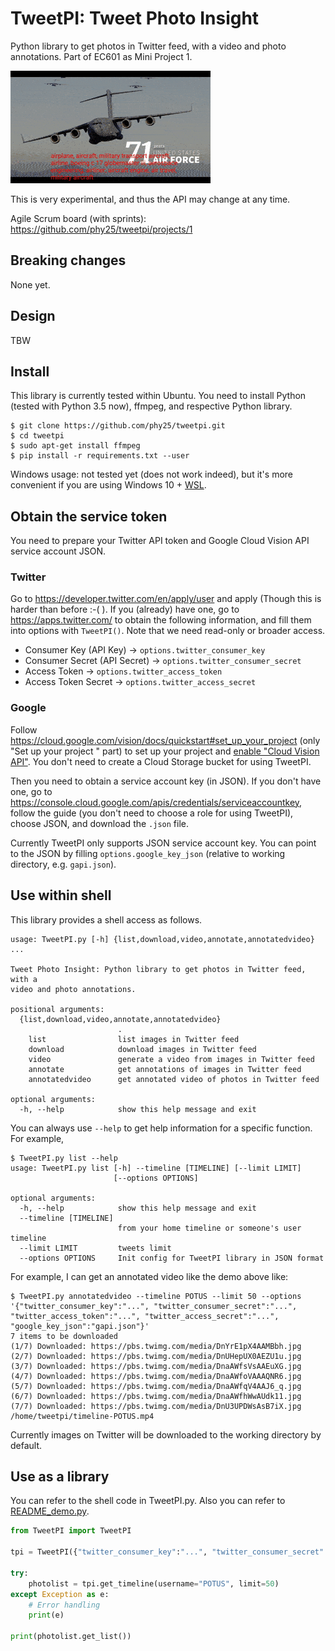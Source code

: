 # TweetPI: Tweet Photo Insight

Python library to get photos in Twitter feed, with a video and photo annotations. Part of EC601 as Mini Project 1.

![DEMO of annotated video](README_demo.gif)

This is very experimental, and thus the API may change at any time.

Agile Scrum board (with sprints): https://github.com/phy25/tweetpi/projects/1

## Breaking changes

None yet.

## Design

TBW

## Install

This library is currently tested within Ubuntu. You need to install Python (tested with Python 3.5 now), ffmpeg, and respective Python library.

```shell
$ git clone https://github.com/phy25/tweetpi.git
$ cd tweetpi
$ sudo apt-get install ffmpeg
$ pip install -r requirements.txt --user
```

Windows usage: not tested yet (does not work indeed), but it's more convenient if you are using Windows 10 + [WSL](https://docs.microsoft.com/en-us/windows/wsl/install-win10).

## Obtain the service token

You need to prepare your Twitter API token and Google Cloud Vision API service account JSON.

### Twitter

Go to https://developer.twitter.com/en/apply/user and apply (Though this is harder than before :-( ). If you (already) have one, go to https://apps.twitter.com/ to obtain the following information, and fill them into options with `TweetPI()`. Note that we need read-only or broader access.

- Consumer Key (API Key) -> `options.twitter_consumer_key`
- Consumer Secret (API Secret) -> `options.twitter_consumer_secret`
- Access Token -> `options.twitter_access_token`
- Access Token Secret -> `options.twitter_access_secret`

### Google

Follow https://cloud.google.com/vision/docs/quickstart#set_up_your_project (only "Set up your project
" part) to set up your project and [enable "Cloud Vision API"](https://console.cloud.google.com/flows/enableapi?apiid=vision.googleapis.com&redirect=https://console.cloud.google.com&_ga=2.107360394.-90131543.1534915532). You don't need to create a Cloud Storage bucket for using TweetPI.

Then you need to obtain a service account key (in JSON). If you don't have one, go to https://console.cloud.google.com/apis/credentials/serviceaccountkey, follow the guide (you don't need to choose a role for using TweetPI), choose JSON, and download the `.json` file.

Currently TweetPI only supports JSON service account key. You can point to the JSON by filling `options.google_key_json` (relative to working directory, e.g. `gapi.json`).

## Use within shell

This library provides a shell access as follows.

```
usage: TweetPI.py [-h] {list,download,video,annotate,annotatedvideo} ...

Tweet Photo Insight: Python library to get photos in Twitter feed, with a
video and photo annotations.

positional arguments:
  {list,download,video,annotate,annotatedvideo}
                        .
    list                list images in Twitter feed
    download            download images in Twitter feed
    video               generate a video from images in Twitter feed
    annotate            get annotations of images in Twitter feed
    annotatedvideo      get annotated video of photos in Twitter feed

optional arguments:
  -h, --help            show this help message and exit
  ```

You can always use `--help` to get help information for a specific function. For example,

```shell
$ TweetPI.py list --help
usage: TweetPI.py list [-h] --timeline [TIMELINE] [--limit LIMIT]
                       [--options OPTIONS]

optional arguments:
  -h, --help            show this help message and exit
  --timeline [TIMELINE]
                        from your home timeline or someone's user timeline
  --limit LIMIT         tweets limit
  --options OPTIONS     Init config for TweetPI library in JSON format
```

For example, I can get an annotated video like the demo above like:

```shell
$ TweetPI.py annotatedvideo --timeline POTUS --limit 50 --options '{"twitter_consumer_key":"...", "twitter_consumer_secret":"...", "twitter_access_token":"...", "twitter_access_secret":"...", "google_key_json":"gapi.json"}'
7 items to be downloaded
(1/7) Downloaded: https://pbs.twimg.com/media/DnYrE1pX4AAMBbh.jpg
(2/7) Downloaded: https://pbs.twimg.com/media/DnUHepUX0AEZU1u.jpg
(3/7) Downloaded: https://pbs.twimg.com/media/DnaAWfsVsAAEuXG.jpg
(4/7) Downloaded: https://pbs.twimg.com/media/DnaAWfoVAAAQNR6.jpg
(5/7) Downloaded: https://pbs.twimg.com/media/DnaAWfqV4AAJ6_q.jpg
(6/7) Downloaded: https://pbs.twimg.com/media/DnaAWfhWwAUdk11.jpg
(7/7) Downloaded: https://pbs.twimg.com/media/DnU3UPDWsAsB7iX.jpg
/home/tweetpi/timeline-POTUS.mp4
```

Currently images on Twitter will be downloaded to the working directory by default.

## Use as a library

You can refer to the shell code in TweetPI.py. Also you can refer to [README_demo.py](README_demo.py).

```python
from TweetPI import TweetPI

tpi = TweetPI({"twitter_consumer_key":"...", "twitter_consumer_secret":"...", "twitter_access_token":"...", "twitter_access_secret":"...", "google_key_json":"gapi.json"})

try:
    photolist = tpi.get_timeline(username="POTUS", limit=50)
except Exception as e:
    # Error handling
    print(e)

print(photolist.get_list())
```